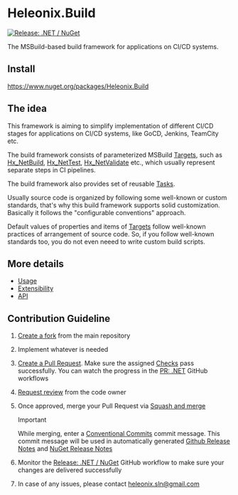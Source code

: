 # Heleonix.Build

[![Release: .NET / NuGet](https://github.com/Heleonix/Heleonix.Build/actions/workflows/release-net-nuget.yml/badge.svg)](https://github.com/Heleonix/Heleonix.Build/actions/workflows/release-net-nuget.yml)

The MSBuild-based build framework for applications on CI/CD systems.

## Install

https://www.nuget.org/packages/Heleonix.Build

## The idea

This framework is aiming to simplify implementation of different CI/CD stages for applications on CI/CD systems,
like GoCD, Jenkins, TeamCity etc.

The build framework consists of parameterized MSBuild [Targets](https://heleonix.github.io/docs/Heleonix.Build/api/Targets/index.html),
such as [Hx_NetBuild](https://heleonix.github.io/docs/Heleonix.Build/api/Targets/Hx_NetBuild.html),
[Hx_NetTest](https://heleonix.github.io/docs/Heleonix.Build/api/Targets/Hx_NetTest.html),
[Hx_NetValidate](https://heleonix.github.io/docs/Heleonix.Build/api/Targets/Hx_NetValidate.html) etc.,
which usually represent separate steps in CI pipelines.

The build framework also provides set of reusable [Tasks](https://heleonix.github.io/docs/Heleonix.Build/api/Tasks/index.html).

Usually source code is organized by following some well-known or custom standards, that's why this build framework
supports solid customization. Basically it follows the "configurable conventions" approach.

Default values of properties and items of [Targets](https://heleonix.github.io/docs/Heleonix.Build/api/Targets/index.html) follow well-known practices of arrangement of source code.
So, if you follow well-known standards too, you do not even neeed to write custom build scripts.

## More details

- [Usage](https://heleonix.github.io/docs/Heleonix.Build/usage.html)
- [Extensibility](https://heleonix.github.io/docs/Heleonix.Build/extensibility.md)
- [API](https://heleonix.github.io/docs/Heleonix.Build/api/Heleonix.Build.html)

## Contribution Guideline

1. [Create a fork](https://github.com/Heleonix/Heleonix.Build/fork) from the main repository
2. Implement whatever is needed
3. [Create a Pull Request](https://docs.github.com/en/pull-requests/collaborating-with-pull-requests/proposing-changes-to-your-work-with-pull-requests/creating-a-pull-request-from-a-fork).
   Make sure the assigned [Checks](https://docs.github.com/en/pull-requests/collaborating-with-pull-requests/collaborating-on-repositories-with-code-quality-features/about-status-checks#checks) pass successfully.
   You can watch the progress in the [PR: .NET](https://github.com/Heleonix/Heleonix.Build/actions/workflows/pr-net.yml) GitHub workflows
4. [Request review](https://docs.github.com/en/pull-requests/collaborating-with-pull-requests/proposing-changes-to-your-work-with-pull-requests/requesting-a-pull-request-review) from the code owner
5. Once approved, merge your Pull Request via [Squash and merge](https://docs.github.com/en/pull-requests/collaborating-with-pull-requests/incorporating-changes-from-a-pull-request/about-pull-request-merges#squash-and-merge-your-commits)

   > [!IMPORTANT]  
   > While merging, enter a [Conventional Commits](https://www.conventionalcommits.org/) commit message.
   > This commit message will be used in automatically generated [Github Release Notes](https://github.com/Heleonix/Heleonix.Build/releases)
   > and [NuGet Release Notes](https://www.nuget.org/packages/Heleonix.Build/#releasenotes-body-tab)

5. Monitor the [Release: .NET / NuGet](https://github.com/Heleonix/Heleonix.Build/actions/workflows/release-net-nuget.yml) GitHub workflow to make sure your changes are delivered successfully
5. In case of any issues, please contact [heleonix.sln@gmail.com](mailto:heleonix.sln@gmail.com)